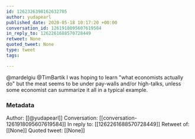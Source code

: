 ```yaml
---
id: 1262326398162632705
author: yudapearl
published_date: 2020-05-18 10:17:20 +00:00
conversation_id: 1261918095607619584
in_reply_to: 1262261688570728449
retweet: None
quoted_tweet: None
type: tweet
tags:

---
```


@mardelgiu @TimBartik I was hoping to learn "what economists actually do" but the meat seems to be under pay-walls and/or high-talks, unless some economist can summarize it all in a typical example.

### Metadata

Author: [[@yudapearl]]
Conversation: [[conversation-1261918095607619584]]
In reply to: [[1262261688570728449]]
Retweet of: [[None]]
Quoted tweet: [[None]]
